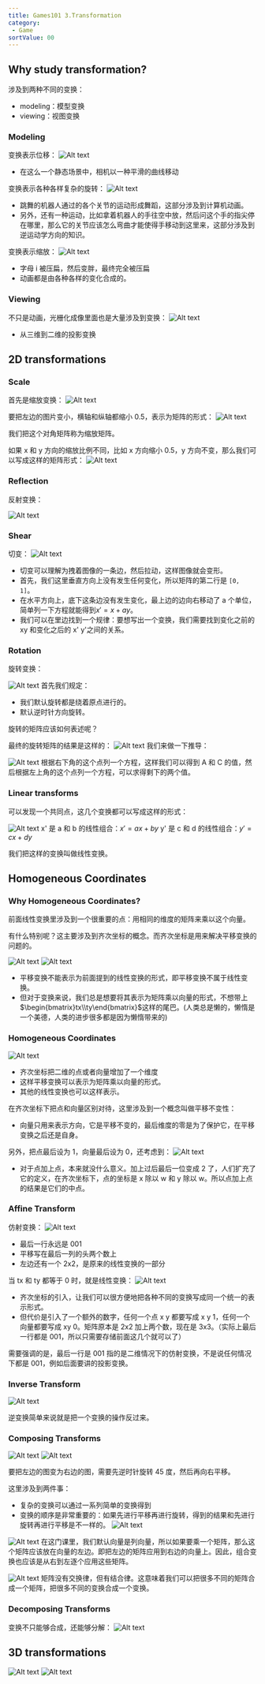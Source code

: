 ```yaml
---
title: Games101 3.Transformation
category:
 - Game
sortValue: 00
---
```


## Why study transformation?

涉及到两种不同的变换：

- modeling：模型变换
- viewing：视图变换

### Modeling

变换表示位移：
![Alt text](image.png)

- 在这么一个静态场景中，相机以一种平滑的曲线移动

变换表示各种各样复杂的旋转：
![Alt text](image-1.png)

- 跳舞的机器人通过的各个关节的运动形成舞蹈，这部分涉及到计算机动画。
- 另外，还有一种运动，比如拿着机器人的手往空中放，然后问这个手的指尖停在哪里，那么它的关节应该怎么弯曲才能使得手移动到这里来，这部分涉及到逆运动学方向的知识。

变换表示缩放：
![Alt text](image-2.png)

- 字母 i 被压扁，然后变胖，最终完全被压扁
- 动画都是由各种各样的变化合成的。

### Viewing

不只是动画，光栅化成像里面也是大量涉及到变换：
![Alt text](image-3.png)

- 从三维到二维的投影变换

## 2D transformations

### Scale

首先是缩放变换：
![Alt text](image-4.png)

要把左边的图片变小，横轴和纵轴都缩小 0.5，表示为矩阵的形式：
![Alt text](image-5.png)

我们把这个对角矩阵称为缩放矩阵。

如果 x 和 y 方向的缩放比例不同，比如 x 方向缩小 0.5，y 方向不变，那么我们可以写成这样的矩阵形式：
![Alt text](image-6.png)

### Reflection

反射变换：

![Alt text](image-7.png)

### Shear

切变：
![Alt text](image-8.png)

- 切变可以理解为拽着图像的一条边，然后拉动，这样图像就会变形。
- 首先，我们这里垂直方向上没有发生任何变化，所以矩阵的第二行是 `[0, 1]`。
- 在水平方向上，底下这条边没有发生变化，最上边的边向右移动了 a 个单位，简单列一下方程就能得到$x' = x + ay$。
- 我们可以在里边找到一个规律：要想写出一个变换，我们需要找到变化之前的 xy 和变化之后的 x' y'之间的关系。

### Rotation

旋转变换：

![Alt text](image-10.png)
首先我们规定：

- 我们默认旋转都是绕着原点进行的。
- 默认逆时针方向旋转。

旋转的矩阵应该如何表述呢？

最终的旋转矩阵的结果是这样的：
![Alt text](image-9.png)
我们来做一下推导：

![Alt text](image-11.png)
根据右下角的这个点列一个方程，这样我们可以得到 A 和 C 的值，然后根据左上角的这个点列一个方程，可以求得剩下的两个值。

### Linear transforms

可以发现一个共同点，这几个变换都可以写成这样的形式：

![Alt text](image-12.png)
x' 是 a 和 b 的线性组合：$x' = ax + by$
y' 是 c 和 d 的线性组合：$y' = cx + dy$

我们把这样的变换叫做线性变换。

## Homogeneous Coordinates

### Why Homogeneous Coordinates?

前面线性变换里涉及到一个很重要的点：用相同的维度的矩阵来乘以这个向量。

有什么特别呢？这主要涉及到齐次坐标的概念。而齐次坐标是用来解决平移变换的问题的。

![Alt text](image-13.png)
![Alt text](image-14.png)

- 平移变换不能表示为前面提到的线性变换的形式，即平移变换不属于线性变换。
- 但对于变换来说，我们总是想要将其表示为矩阵乘以向量的形式，不想带上$\begin{bmatrix}tx\\ty\end{bmatrix}$这样的尾巴。(人类总是懒的，懒惰是一个美德，人类的进步很多都是因为懒惰带来的)

### Homogeneous Coordinates

![Alt text](image-15.png)

- 齐次坐标把二维的点或者向量增加了一个维度
- 这样平移变换可以表示为矩阵乘以向量的形式。
- 其他的线性变换也可以这样表示。

在齐次坐标下把点和向量区别对待，这里涉及到一个概念叫做平移不变性：

- 向量只用来表示方向，它是平移不变的，最后维度的零是为了保护它，在平移变换之后还是自身。

另外，把点最后设为 1，向量最后设为 0，还考虑到：
![Alt text](image-16.png)

- 对于点加上点，本来就没什么意义。加上过后最后一位变成 2 了，人们扩充了它的定义，在齐次坐标下，点的坐标是 x 除以 w 和 y 除以 w。所以点加上点的结果是它们的中点。

### Affine Transform

仿射变换：
![Alt text](image-17.png)

- 最后一行永远是 001
- 平移写在最后一列的头两个数上
- 左边还有一个 2x2，是原来的线性变换的一部分

当 tx 和 ty 都等于 0 时，就是线性变换：
![Alt text](image-18.png)

- 齐次坐标的引入，让我们可以很方便地把各种不同的变换写成同一个统一的表示形式。
- 但代价是引入了一个额外的数字，任何一个点 x y 都要写成 x y 1，任何一个向量都要写成 xy 0。矩阵原本是 2x2 加上两个数，现在是 3x3。（实际上最后一行都是 001，所以只需要存储前面这几个就可以了）

需要强调的是，最后一行是 001 指的是二维情况下的仿射变换，不是说任何情况下都是 001，例如后面要讲的投影变换。

### Inverse Transform

![Alt text](image-19.png)

逆变换简单来说就是把一个变换的操作反过来。

### Composing Transforms

![Alt text](image-20.png)
![Alt text](image-21.png)

要把左边的图变为右边的图，需要先逆时针旋转 45 度，然后再向右平移。

这里涉及到两件事：

- 复杂的变换可以通过一系列简单的变换得到
- 变换的顺序是非常重要的：如果先进行平移再进行旋转，得到的结果和先进行旋转再进行平移是不一样的。
  ![Alt text](image-22.png)

![Alt text](image-23.png)
在这门课里，我们默认向量是列向量，所以如果要乘一个矩阵，那么这个矩阵应该放在向量的左边。即把左边的矩阵应用到右边的向量上。因此，组合变换也应该是从右到左逐个应用这些矩阵。

![Alt text](image-24.png)
矩阵没有交换律，但有结合律。这意味着我们可以把很多不同的矩阵合成一个矩阵，把很多不同的变换合成一个变换。

### Decomposing Transforms

变换不只能够合成，还能够分解：
![Alt text](image-25.png)

## 3D transformations

![Alt text](image-27.png)
![Alt text](image-26.png)
